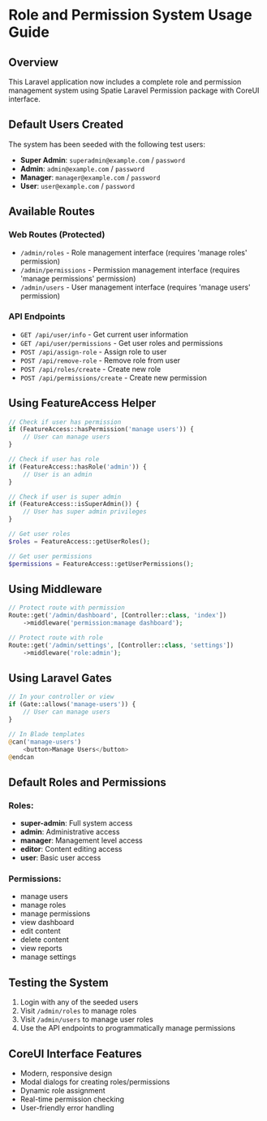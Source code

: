 # Role and Permission System Usage Guide

## Overview
This Laravel application now includes a complete role and permission management system using Spatie Laravel Permission package with CoreUI interface.

## Default Users Created
The system has been seeded with the following test users:

- **Super Admin**: `superadmin@example.com` / `password`
- **Admin**: `admin@example.com` / `password`
- **Manager**: `manager@example.com` / `password`
- **User**: `user@example.com` / `password`

## Available Routes

### Web Routes (Protected)
- `/admin/roles` - Role management interface (requires 'manage roles' permission)
- `/admin/permissions` - Permission management interface (requires 'manage permissions' permission)
- `/admin/users` - User management interface (requires 'manage users' permission)

### API Endpoints
- `GET /api/user/info` - Get current user information
- `GET /api/user/permissions` - Get user roles and permissions
- `POST /api/assign-role` - Assign role to user
- `POST /api/remove-role` - Remove role from user
- `POST /api/roles/create` - Create new role
- `POST /api/permissions/create` - Create new permission

## Using FeatureAccess Helper

```php
// Check if user has permission
if (FeatureAccess::hasPermission('manage users')) {
    // User can manage users
}

// Check if user has role
if (FeatureAccess::hasRole('admin')) {
    // User is an admin
}

// Check if user is super admin
if (FeatureAccess::isSuperAdmin()) {
    // User has super admin privileges
}

// Get user roles
$roles = FeatureAccess::getUserRoles();

// Get user permissions
$permissions = FeatureAccess::getUserPermissions();
```

## Using Middleware

```php
// Protect route with permission
Route::get('/admin/dashboard', [Controller::class, 'index'])
    ->middleware('permission:manage dashboard');

// Protect route with role
Route::get('/admin/settings', [Controller::class, 'settings'])
    ->middleware('role:admin');
```

## Using Laravel Gates

```php
// In your controller or view
if (Gate::allows('manage-users')) {
    // User can manage users
}

// In Blade templates
@can('manage-users')
    <button>Manage Users</button>
@endcan
```

## Default Roles and Permissions

### Roles:
- **super-admin**: Full system access
- **admin**: Administrative access
- **manager**: Management level access
- **editor**: Content editing access
- **user**: Basic user access

### Permissions:
- manage users
- manage roles
- manage permissions
- view dashboard
- edit content
- delete content
- view reports
- manage settings

## Testing the System

1. Login with any of the seeded users
2. Visit `/admin/roles` to manage roles
3. Visit `/admin/users` to manage user roles
4. Use the API endpoints to programmatically manage permissions

## CoreUI Interface Features

- Modern, responsive design
- Modal dialogs for creating roles/permissions
- Dynamic role assignment
- Real-time permission checking
- User-friendly error handling